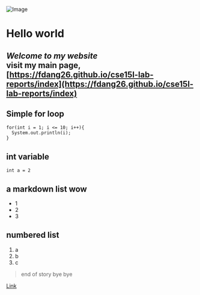 ![Image](https://theentertainmentnut.files.wordpress.com/2012/09/nf0.jpg)
# Hello world
*Welcome to my website*  
**visit my main page, [https://fdang26.github.io/cse15l-lab-reports/index](https://fdang26.github.io/cse15l-lab-reports/index)**
---
## Simple for loop
```
for(int i = 1; i <= 10; i++){
  System.out.println(i);
}
```
## int variable
`int a = 2`

## a markdown list wow
* 1
* 2
* 3

## numbered list
1. a
2. b
3. c

> end of story bye bye

[Link](https://fdang26.github.io/cse15l-lab-reports/index)

